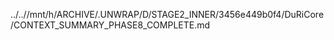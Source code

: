 ../..//mnt/h/ARCHIVE/.UNWRAP/D/STAGE2_INNER/3456e449b0f4/DuRiCore/CONTEXT_SUMMARY_PHASE8_COMPLETE.md